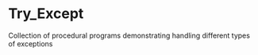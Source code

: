 # Try_Except
Collection of procedural programs demonstrating handling different types of exceptions
